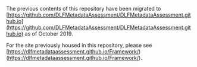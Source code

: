 The previous contents of this repository have been migrated to [https://github.com/DLFMetadataAssessment/DLFMetadataAssessment.github.io](https://github.com/DLFMetadataAssessment/DLFMetadataAssessment.github.io) as of October 2019.

For the site previously housed in this repository, please see [https://dlfmetadataassessment.github.io/Framework/)(https://dlfmetadataassessment.github.io/Framework/).
